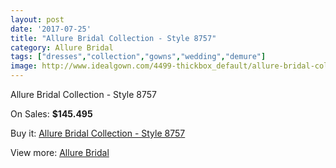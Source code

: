 ```yaml
---
layout: post
date: '2017-07-25'
title: "Allure Bridal Collection - Style 8757"
category: Allure Bridal
tags: ["dresses","collection","gowns","wedding","demure"]
image: http://www.idealgown.com/4499-thickbox_default/allure-bridal-collection-style-8757.jpg
---
```

Allure Bridal Collection - Style 8757

On Sales: **$145.495**
<a href="https://www.idealgown.com/en/allure-bridal/2024-allure-bridal-collection-style-8757.html"><amp-img layout="responsive" width="600" height="600" src="//www.idealgown.com/4499-thickbox_default/allure-bridal-collection-style-8757.jpg" alt="Allure Bridal Collection - Style 8757 0" /></a>
<a href="https://www.idealgown.com/en/allure-bridal/2024-allure-bridal-collection-style-8757.html"><amp-img layout="responsive" width="600" height="600" src="//www.idealgown.com/4500-thickbox_default/allure-bridal-collection-style-8757.jpg" alt="Allure Bridal Collection - Style 8757 1" /></a>

Buy it: [Allure Bridal Collection - Style 8757](https://www.idealgown.com/en/allure-bridal/2024-allure-bridal-collection-style-8757.html "Allure Bridal Collection - Style 8757")

View more: [Allure Bridal](https://www.idealgown.com/en/29-allure-bridal "Allure Bridal")